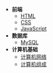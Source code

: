 <!-- * [开始](/) -->

* **前端**
    * [HTML](HTML/ch01)
    * [CSS](CSS/ch01)
    * [JavaScript](JavaScript/ch01)
* **数据库**
    * [MySQL](MySQL/ch01)
* **计算机基础**
    * [计算机网络](C-Network/ch01)
    * [计算机组成](C-Composition/ch01)